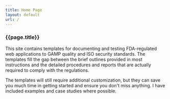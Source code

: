```yaml
---
title: Home Page
layout: default
url: /
---
```


### {{page.title}}

This site contains templates for documenting and testing FDA-regulated web applications to GAMP quality and ISO security standards. The templates fill the gap between the brief outlines provided in most instructions and the detailed procedures and reports that are actually required to comply with the regulations.

The templates will still require additional customization, but they can save you much time in getting started and ensure you don't miss anything. I have included examples and case studies where possible.
